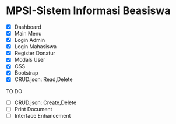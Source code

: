 # MPSI-Sistem Informasi Beasiswa 

- [x] Dashboard
- [x] Main Menu
- [x] Login Admin
- [x] Login Mahasiswa
- [x] Register Donatur
- [x] Modals User
- [x] CSS
- [x] Bootstrap
- [x] CRUD.json: Read,Delete

 TO DO
- [ ] CRUD.json: Create,Delete
- [ ] Print Document
- [ ] Interface Enhancement
